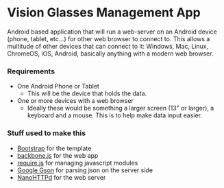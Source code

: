 # Vision Glasses Management App

Android based application that will run a web-server on an Android device (phone, tablet, etc...) for other web browser to connect to. This allows a multitude of other devices that can connect to it: Windows, Mac, Linux, ChromeOS, iOS, Android, basically anything with a modern web browser.

### Requirements

* One Android Phone or Tablet
	- This will be the device that holds the data.
* One or more devices with a web browser
	- Ideally these would be something a larger screen (13" or larger), a keyboard and a mouse. This is to help make data input easier.

### Stuff used to make this
 * [Bootstrap](https://github.com/twitter/bootstrap) for the template
 * [backbone.js](https://github.com/documentcloud/backbone) for the web app
 * [require.js](https://github.com/jrburke/requirejs) for managing javascript modules
 * [Google Gson](https://code.google.com/p/google-gson/) for parsing json on the server side
 * [NanoHTTPd](https://github.com/elonen/nanohttpd) for the web server
